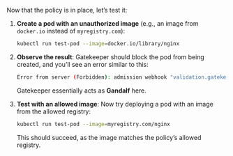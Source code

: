 Now that the policy is in place, let’s test it:

1. **Create a pod with an unauthorized image** (e.g., an image from `docker.io` instead of `myregistry.com`):

   ```bash
   kubectl run test-pod --image=docker.io/library/nginx
   ```

2. **Observe the result**:
   Gatekeeper should block the pod from being created, and you’ll see an error similar to this:

   ```bash
   Error from server (Forbidden): admission webhook "validation.gatekeeper.sh" denied the request: Image docker.io/library/nginx is not from the allowed registry.
   ```

   Gatekeeper essentially acts as **Gandalf** here.

3. **Test with an allowed image**:
   Now try deploying a pod with an image from the allowed registry:

   ```bash
   kubectl run test-pod --image=myregistry.com/nginx
   ```

   This should succeed, as the image matches the policy’s allowed registry.